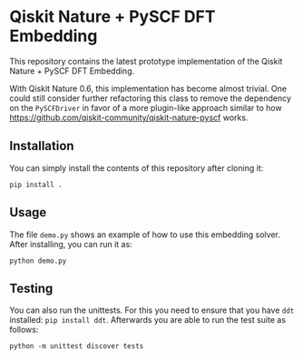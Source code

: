 # Qiskit Nature + PySCF DFT Embedding

This repository contains the latest prototype implementation of the Qiskit Nature + PySCF DFT Embedding.

With Qiskit Nature 0.6, this implementation has become almost trivial.
One could still consider further refactoring this class to remove the dependency on the `PySCFDriver` in favor of a more
plugin-like approach similar to how https://github.com/qiskit-community/qiskit-nature-pyscf works.

## Installation

You can simply install the contents of this repository after cloning it:
```
pip install .
```

## Usage

The file `demo.py` shows an example of how to use this embedding solver.
After installing, you can run it as:
```
python demo.py
```

## Testing

You can also run the unittests.
For this you need to ensure that you have `ddt` installed: `pip install ddt`.
Afterwards you are able to run the test suite as follows:
```
python -m unittest discover tests
```
